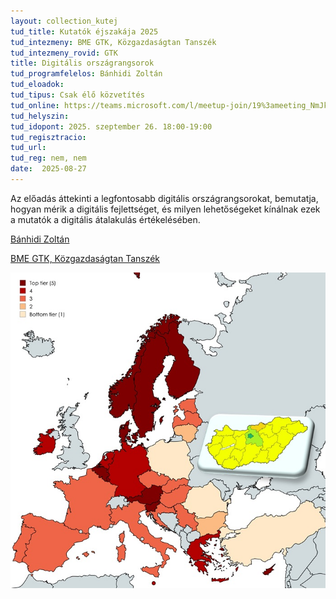 ```yaml
---
layout: collection_kutej
tud_title: Kutatók éjszakája 2025
tud_intezmeny: BME GTK, Közgazdaságtan Tanszék
tud_intezmeny_rovid: GTK
title: Digitális országrangsorok
tud_programfelelos: Bánhidi Zoltán
tud_eloadok:
tud_tipus: Csak élő közvetítés
tud_online: https://teams.microsoft.com/l/meetup-join/19%3ameeting_NmJkOWEyNjItMjlmNy00YmJkLTgxODUtNDI0ZTlkYTlkNzk5%40thread.v2/0?context=%7b%22Tid%22%3a%226a3548ab-7570-4271-91a8-58da00697029%22%2c%22Oid%22%3a%223d70643a-bdeb-4e14-be4a-b01e5012a542%22%7d
tud_helyszin: 
tud_idopont: 2025. szeptember 26. 18:00-19:00
tud_regisztracio: 
tud_url: 
tud_reg: nem, nem
date:  2025-08-27
---
```


Az előadás áttekinti a legfontosabb digitális országrangsorokat, bemutatja, hogyan mérik a digitális fejlettséget, és milyen lehetőségeket kínálnak ezek a mutatók a digitális átalakulás értékelésében.

[Bánhidi Zoltán](https://tudprog.bme.hu/kutatok_ejszakaja/profilok/banhidi_zoltan)

[BME GTK, Közgazdaságtan Tanszék](http://kgt.bme.hu/)

![Digitális országrangsorok](../2025/images/digitalis-orszagrangsorok.jpg)
